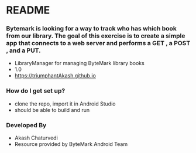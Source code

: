 # README #

### Bytemark is looking for a way to track who has which book from our library. The goal of this exercise is to create a simple app that connects to a web server and performs a GET , a POST , and a PUT. ###

* LibraryManager for managing ByteMark library books
* 1.0
* https://triumphantAkash.github.io

### How do I get set up? ###

* clone the repo, import it in Android Studio
* should be able to build and run

### Developed By ###

* Akash Chaturvedi
* Resource provided by ByteMark Android Team